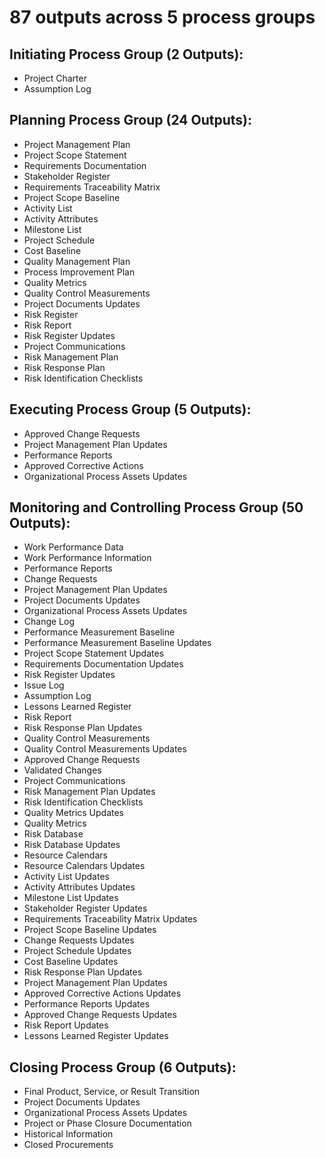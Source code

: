 # 87 outputs across 5 process groups

## Initiating Process Group (2 Outputs):
- Project Charter
- Assumption Log

## Planning Process Group (24 Outputs):
- Project Management Plan
- Project Scope Statement
- Requirements Documentation
- Stakeholder Register
- Requirements Traceability Matrix
- Project Scope Baseline
- Activity List
- Activity Attributes
- Milestone List
- Project Schedule
- Cost Baseline
- Quality Management Plan
- Process Improvement Plan
- Quality Metrics
- Quality Control Measurements
- Project Documents Updates
- Risk Register
- Risk Report
- Risk Register Updates
- Project Communications
- Risk Management Plan
- Risk Response Plan
- Risk Identification Checklists

## Executing Process Group (5 Outputs):
- Approved Change Requests
- Project Management Plan Updates
- Performance Reports
- Approved Corrective Actions
- Organizational Process Assets Updates

## Monitoring and Controlling Process Group (50 Outputs):
- Work Performance Data
- Work Performance Information
- Performance Reports
- Change Requests
- Project Management Plan Updates
- Project Documents Updates
- Organizational Process Assets Updates
- Change Log
- Performance Measurement Baseline
- Performance Measurement Baseline Updates
- Project Scope Statement Updates
- Requirements Documentation Updates
- Risk Register Updates
- Issue Log
- Assumption Log
- Lessons Learned Register
- Risk Report
- Risk Response Plan Updates
- Quality Control Measurements
- Quality Control Measurements Updates
- Approved Change Requests
- Validated Changes
- Project Communications
- Risk Management Plan Updates
- Risk Identification Checklists
- Quality Metrics Updates
- Quality Metrics
- Risk Database
- Risk Database Updates
- Resource Calendars
- Resource Calendars Updates
- Activity List Updates
- Activity Attributes Updates
- Milestone List Updates
- Stakeholder Register Updates
- Requirements Traceability Matrix Updates
- Project Scope Baseline Updates
- Change Requests Updates
- Project Schedule Updates
- Cost Baseline Updates
- Risk Response Plan Updates
- Project Management Plan Updates
- Approved Corrective Actions Updates
- Performance Reports Updates
- Approved Change Requests Updates
- Risk Report Updates
- Lessons Learned Register Updates

## Closing Process Group (6 Outputs):
- Final Product, Service, or Result Transition
- Project Documents Updates
- Organizational Process Assets Updates
- Project or Phase Closure Documentation
- Historical Information
- Closed Procurements
